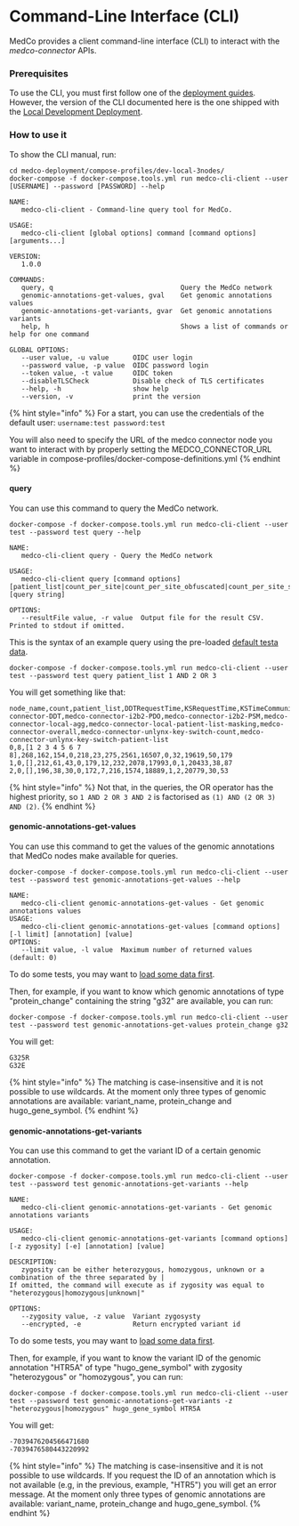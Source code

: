 # Command-Line Interface \(CLI\)

MedCo provides a client command-line interface \(CLI\) to interact with the _medco-connector_ APIs.

### Prerequisites

To use the CLI, you must first follow one of the [deployment guides](deployment/). However, the version of the CLI documented here is the one shipped with the [Local Development Deployment](deployment/local-development-deployment.md).

### How to use it

To show the CLI manual, run:

```text
cd medco-deployment/compose-profiles/dev-local-3nodes/
docker-compose -f docker-compose.tools.yml run medco-cli-client --user [USERNAME] --password [PASSWORD] --help

NAME:
   medco-cli-client - Command-line query tool for MedCo.

USAGE:
   medco-cli-client [global options] command [command options] [arguments...]

VERSION:
   1.0.0

COMMANDS:
   query, q                                Query the MedCo network
   genomic-annotations-get-values, gval    Get genomic annotations values
   genomic-annotations-get-variants, gvar  Get genomic annotations variants
   help, h                                 Shows a list of commands or help for one command

GLOBAL OPTIONS:
   --user value, -u value      OIDC user login
   --password value, -p value  OIDC password login
   --token value, -t value     OIDC token
   --disableTLSCheck           Disable check of TLS certificates
   --help, -h                  show help
   --version, -v               print the version
```

{% hint style="info" %}
For a start, you can use the credentials of the default user:  `username:test password:test`

You will also need to specify the URL of the medco connector node you want to interact with by properly setting the MEDCO\_CONNECTOR\_URL variable in compose-profiles/docker-compose-definitions.yml
{% endhint %}

#### query

You can use this command to query the MedCo network.

```text
docker-compose -f docker-compose.tools.yml run medco-cli-client --user test --password test query --help

NAME:
   medco-cli-client query - Query the MedCo network

USAGE:
   medco-cli-client query [command options] [patient_list|count_per_site|count_per_site_obfuscated|count_per_site_shuffled|count_per_site_shuffled_obfuscated|count_global|count_global_obfuscated] [query string]

OPTIONS:
   --resultFile value, -r value  Output file for the result CSV. Printed to stdout if omitted.
```

This is the syntax of an example query using the pre-loaded [default testa data](../developer-guide/description-of-the-default-test-data.md).

```text
docker-compose -f docker-compose.tools.yml run medco-cli-client --user test --password test query patient_list 1 AND 2 OR 3
```

You will get something like that:

```text
node_name,count,patient_list,DDTRequestTime,KSRequestTime,KSTimeCommunication,KSTimeExec,TaggingTimeCommunication,TaggingTimeExec,medco-connector-DDT,medco-connector-i2b2-PDO,medco-connector-i2b2-PSM,medco-connector-local-agg,medco-connector-local-patient-list-masking,medco-connector-overall,medco-connector-unlynx-key-switch-count,medco-connector-unlynx-key-switch-patient-list
0,8,[1 2 3 4 5 6 7 8],268,162,154,0,218,23,275,2561,16507,0,32,19619,50,179
1,0,[],212,61,43,0,179,12,232,2078,17993,0,1,20433,38,87
2,0,[],196,38,30,0,172,7,216,1574,18889,1,2,20779,30,53
```

{% hint style="info" %}
Not that, in the queries, the OR operator has the highest priority, so `1 AND 2 OR 3 AND 2` is factorised as `(1) AND (2 OR 3) AND (2)`.
{% endhint %}

#### genomic-annotations-get-values

You can use this command to get the values of the genomic annotations that MedCo nodes make available for queries.

```text
docker-compose -f docker-compose.tools.yml run medco-cli-client --user test --password test genomic-annotations-get-values --help

NAME:
   medco-cli-client genomic-annotations-get-values - Get genomic annotations values
USAGE:
   medco-cli-client genomic-annotations-get-values [command options] [-l limit] [annotation] [value]
OPTIONS:
   --limit value, -l value  Maximum number of returned values (default: 0)
```

To do some tests, you may want to [load some data first](loading-data/v0-genomic-data.md).

Then, for example, if you want to know which genomic annotations of type "protein\_change" containing the string "g32" are available, you can run:

```text
docker-compose -f docker-compose.tools.yml run medco-cli-client --user test --password test genomic-annotations-get-values protein_change g32
```

You will get:

```text
G325R
G32E
```

{% hint style="info" %}
The matching is case-insensitive and it is not possible to use wildcards. At the moment only three types of genomic annotations are available: variant\_name, protein\_change and hugo\_gene\_symbol.
{% endhint %}

#### genomic-annotations-get-variants

You can use this command to get the variant ID of a certain genomic annotation. 

```text
docker-compose -f docker-compose.tools.yml run medco-cli-client --user test --password test genomic-annotations-get-variants --help

NAME:
   medco-cli-client genomic-annotations-get-variants - Get genomic annotations variants

USAGE:
   medco-cli-client genomic-annotations-get-variants [command options] [-z zygosity] [-e] [annotation] [value]

DESCRIPTION:
   zygosity can be either heterozygous, homozygous, unknown or a combination of the three separated by |
If omitted, the command will execute as if zygosity was equal to "heterozygous|homozygous|unknown|"

OPTIONS:
   --zygosity value, -z value  Variant zygosysty
   --encrypted, -e             Return encrypted variant id

```

To do some tests, you may want to [load some data first](loading-data/v0-genomic-data.md).

Then, for example, if you want to know the variant ID of the genomic annotation "HTR5A" of type "hugo\_gene\_symbol" with zygosity "heterozygous" or "homozygous", you can run:

```text
docker-compose -f docker-compose.tools.yml run medco-cli-client --user test --password test genomic-annotations-get-variants -z "heterozygous|homozygous" hugo_gene_symbol HTR5A
```

You will get:

```text
-7039476204566471680
-7039476580443220992
```

{% hint style="info" %}
The matching is case-insensitive and it is not possible to use wildcards. If you request the ID of an annotation which is not available \(e.g, in the previous, example, "HTR5"\) you will get an error message. At the moment only three types of genomic annotations are available: variant\_name, protein\_change and hugo\_gene\_symbol.
{% endhint %}

